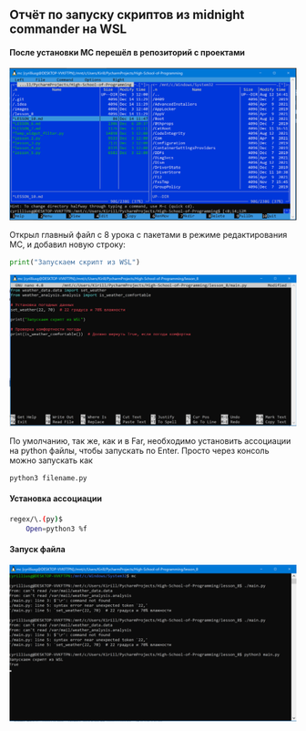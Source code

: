 ## Отчёт по запуску скриптов из midnight commander на WSL


#### После установки MC перешёл в репозиторий с проектами

![Первый запуск](https://github.com/cyrilliusg/High-School-of-Programming/blob/main/images/screenshots/lesson_8.1.PNG)

 Открыл главный файл с 8 урока с пакетами в режиме редактирования MC, и добавил новую строку:
```python
print("Запускаем скрипт из WSL")
```
![Режим редактирования](https://github.com/cyrilliusg/High-School-of-Programming/blob/main/images/screenshots/lesson_8.2.PNG)


По умолчанию, так же, как и в Far, необходимо установить ассоциации на python файлы, чтобы запускать по Enter.
Просто через консоль можно запускать как 
``` bash
python3 filename.py
```

#### Установка ассоциации
``` bash
regex/\.(py)$
    Open=python3 %f
```

#### Запуск файла
![Запуск файла](https://github.com/cyrilliusg/High-School-of-Programming/blob/main/images/screenshots/lesson_8.3.png)
